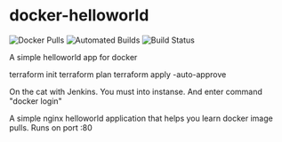 # docker-helloworld

![Docker Pulls](https://img.shields.io/docker/pulls/karthequian/helloworld.svg) ![Automated Builds](https://img.shields.io/docker/automated/karthequian/helloworld.svg) ![Build Status](https://img.shields.io/docker/build/karthequian/helloworld.svg )

A simple helloworld app for docker

terraform init
terraform plan
terraform apply -auto-approve

On the cat with Jenkins. You must into instanse. And enter command "docker login"


A simple nginx helloworld application that helps you learn docker image pulls. Runs on port :80
